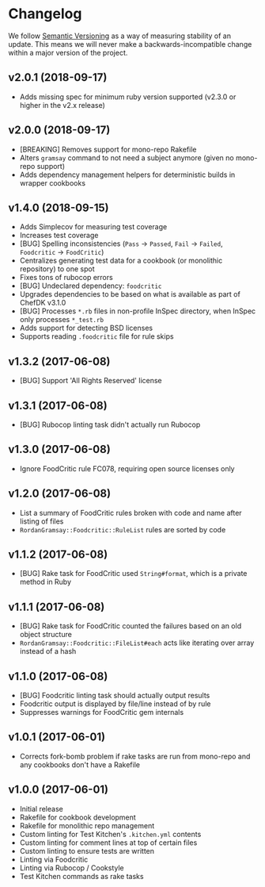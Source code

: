 # Changelog

We follow [Semantic Versioning](http://semver.org/) as a way of measuring stability of an update. This
means we will never make a backwards-incompatible change within a major version of the project.

## v2.0.1 (2018-09-17)

- Adds missing spec for minimum ruby version supported (v2.3.0 or higher in the v2.x release)

## v2.0.0 (2018-09-17)

- [BREAKING] Removes support for mono-repo Rakefile
- Alters `gramsay` command to not need a subject anymore (given no mono-repo support)
- Adds dependency management helpers for deterministic builds in wrapper cookbooks

## v1.4.0 (2018-09-15)

- Adds Simplecov for measuring test coverage
- Increases test coverage
- [BUG] Spelling inconsistencies (`Pass` -> `Passed`, `Fail` -> `Failed`, `Foodcritic` -> `FoodCritic`)
- Centralizes generating test data for a cookbook (or monolithic repository) to one spot
- Fixes tons of rubocop errors
- [BUG] Undeclared dependency: `foodcritic`
- Upgrades dependencies to be based on what is available as part of ChefDK v3.1.0
- [BUG] Processes `*.rb` files in non-profile InSpec directory, when InSpec only processes `*_test.rb`
- Adds support for detecting BSD licenses
- Supports reading `.foodcritic` file for rule skips

## v1.3.2 (2017-06-08)

- [BUG] Support 'All Rights Reserved' license

## v1.3.1 (2017-06-08)

- [BUG] Rubocop linting task didn't actually run Rubocop

## v1.3.0 (2017-06-08)

- Ignore FoodCritic rule FC078, requiring open source licenses only

## v1.2.0 (2017-06-08)

- List a summary of FoodCritic rules broken with code and name after listing of files
- `RordanGramsay::Foodcritic::RuleList` rules are sorted by code

## v1.1.2 (2017-06-08)

- [BUG] Rake task for FoodCritic used `String#format`, which is a private method in Ruby

## v1.1.1 (2017-06-08)

- [BUG] Rake task for FoodCritic counted the failures based on an old object structure
- `RordanGramsay::Foodcritic::FileList#each` acts like iterating over array instead of a hash

## v1.1.0 (2017-06-08)

- [BUG] Foodcritic linting task should actually output results
- Foodcritic output is displayed by file/line instead of by rule
- Suppresses warnings for FoodCritic gem internals

## v1.0.1 (2017-06-01)

- Corrects fork-bomb problem if rake tasks are run from mono-repo and any cookbooks don't have a Rakefile

## v1.0.0 (2017-06-01)

- Initial release
- Rakefile for cookbook development
- Rakefile for monolithic repo management
- Custom linting for Test Kitchen's `.kitchen.yml` contents
- Custom linting for comment lines at top of certain files
- Custom linting to ensure tests are written
- Linting via Foodcritic
- Linting via Rubocop / Cookstyle
- Test Kitchen commands as rake tasks
